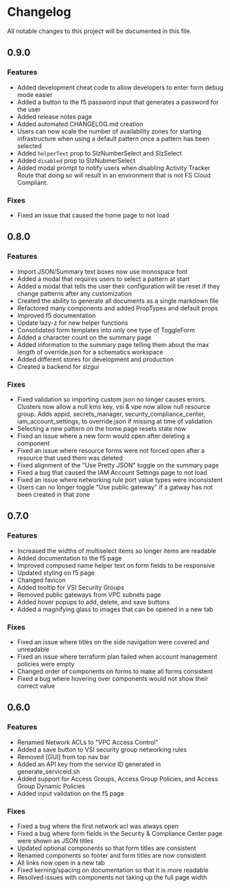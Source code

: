 # Changelog

All notable changes to this project will be documented in this file.

## 0.9.0

### Features

- Added development cheat code to allow developers to enter form debug mode easier
- Added a button to the f5 password input that generates a password for the user
- Added release notes page
- Added automated CHANGELOG.md creation
- Users can now scale the number of availability zones for starting infrastructure when using a default pattern once a pattern has been selected
- Added `helperText` prop to SlzNumberSelect and SlzSelect
- Added `disabled` prop to SlzNubmerSelect
- Added modal prompt to notify users when disabling Activity Tracker Route that doing so will result in an environment that is not FS Cloud Compliant.

### Fixes

- Fixed an issue that caused the home page to not load

## 0.8.0

### Features

- Import JSON/Summary text boxes now use monospace font
- Added a modal that requires users to select a pattern at start
- Added a modal that tells the user their configuration will be reset if they change patterns after any customization
- Created the ability to generate all documents as a single markdown file
- Refactored many components and added PropTypes and default props
- Improved f5 documentation
- Update lazy-z for new helper functions
- Consolidated form templates into only one type of ToggleForm
- Added a character count on the summary page
- Added information to the summary page telling them about the max length of override.json for a schematics workspace
- Added different stores for development and production
- Created a backend for slzgui

### Fixes

- Fixed validation so importing custom json no longer causes errors. Clusters now allow a null kms key, vsi & vpe now allow null resource group. Adds appid, secrets_manager, security_compliance_center, iam_account_settings, to override.json if missing at time of validation
- Selecting a new pattern on the home page resets state now
- Fixed an issue where a new form would open after deleting a component
- Fixed an issue where resource forms were not forced open after a resource that used them was deleted
- Fixed alignment of the "Use Pretty JSON" toggle on the summary page
- Fixed a bug that caused the IAM Account Settings page to not load
- Fixed an issue where networking rule port value types were inconsistent
- Users can no longer toggle "Use public gateway" if a gatway has not been created in that zone

## 0.7.0

### Features

- Increased the widths of multiselect items so longer items are readable
- Added documentation to the f5 page
- Improved composed name helper text on form fields to be responsive
- Updated styling on f5 page
- Changed favicon
- Added tooltip for VSI Security Groups
- Removed public gateways from VPC subnets page
- Added hover popups to add, delete, and save buttons
- Added a magnifying glass to images that can be opened in a new tab

### Fixes

- Fixed an issue where titles on the side navigation were covered and unreadable
- Fixed an issue where terraform plan failed when account management policies were empty
- Changed order of components on forms to make all forms consistent
- Fixed a bug where hovering over components would not show their correct value

## 0.6.0

### Features

- Renamed Network ACLs to "VPC Access Control"
- Added a save button to VSI security group networking rules
- Removed [GUI] from top nav bar
- Added an API key from the service ID generated in generate_serviceid.sh
- Added support for Access Groups, Access Group Policies, and Access Group Dynamic Policies
- Added input validation on the f5 page

### Fixes

- Fixed a bug where the first network acl was always open
- Fixed a bug where form fields in the Security & Compliance Center page were shown as JSON titles
- Updated optional components so that form titles are consistent
- Renamed components so footer and form titles are now consistent
- All links now open in a new tab
- Fixed kerning/spacing on documentation so that it is more readable
- Resolved issues with components not taking up the full page width
